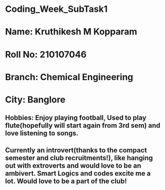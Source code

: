 # Coding_Week_SubTask1

# Name: Kruthikesh M Kopparam
# Roll No: 210107046
# Branch: Chemical Engineering
# City: Banglore
## Hobbies: Enjoy playing football, Used to play flute(hopefully will start again from 3rd sem) and love listening to songs.
## Currently an introvert(thanks to the compact semester and club recruitments!), like hanging out with extroverts and would love to be an ambivert. Smart Logics and codes excite me a lot. Would love to be a part of the club!
